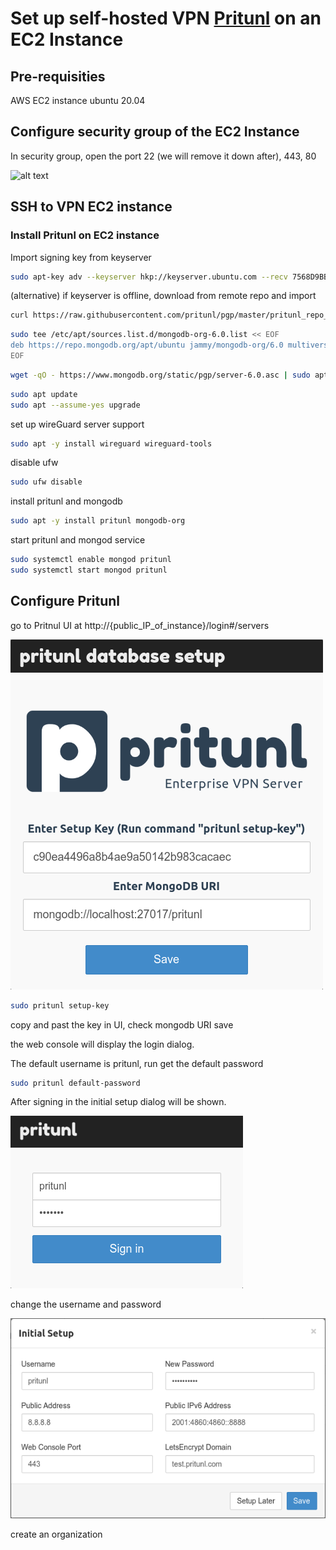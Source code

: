 
# Set up self-hosted VPN [Pritunl](https://docs.pritunl.com/) on an EC2 Instance

## Pre-requisities

AWS EC2 instance ubuntu 20.04

## Configure security group of the EC2 Instance

In security group, open the port 22 (we will remove it down after), 443, 80

![alt text](<Screenshot 2024-02-07 at 5.41.28 PM-1.png>)

## SSH to VPN EC2 instance

### Install Pritunl on EC2 instance

Import signing key from keyserver

```sh
sudo apt-key adv --keyserver hkp://keyserver.ubuntu.com --recv 7568D9BB55FF9E5287D586017AE645C0CF8E292A
```
(alternative) if keyserver is offline, download from remote repo and import

```sh
curl https://raw.githubusercontent.com/pritunl/pgp/master/pritunl_repo_pub.asc | sudo apt-key add -
```

```sh
sudo tee /etc/apt/sources.list.d/mongodb-org-6.0.list << EOF
deb https://repo.mongodb.org/apt/ubuntu jammy/mongodb-org/6.0 multiverse
EOF
```

```sh
wget -qO - https://www.mongodb.org/static/pgp/server-6.0.asc | sudo apt-key add -
```

```sh
sudo apt update
sudo apt --assume-yes upgrade
```

set up wireGuard server support

```sh
sudo apt -y install wireguard wireguard-tools
```

disable ufw

```sh
sudo ufw disable
```

install pritunl and mongodb

```sh
sudo apt -y install pritunl mongodb-org
```

start pritunl and mongod service

```sh
sudo systemctl enable mongod pritunl
sudo systemctl start mongod pritunl
```

## Configure Pritunl

go to Pritnul UI at http://{public_IP_of_instance}/login#/servers

![alt text](pritnl-setup-key.png)

```sh
sudo pritunl setup-key
```

copy and past the key in UI, check mongodb URI save

the web console will display the login dialog. 

The default username is pritunl, run get the default password

```sh
sudo pritunl default-password
```

After signing in the initial setup dialog will be shown. 

![alt text](login.png)

change the username and password

![alt text](change-password.png)

create an organization

